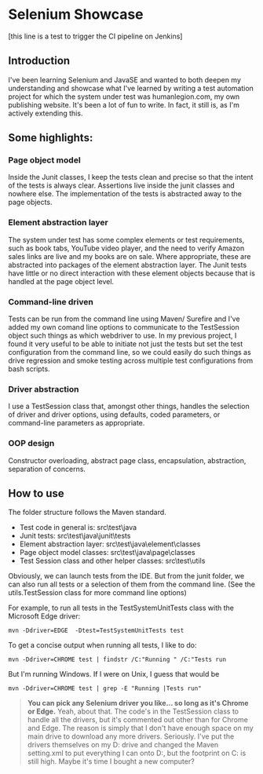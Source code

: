 # Selenium Showcase
[this line is a test to trigger the CI pipeline on Jenkins]

## Introduction
I've been learning Selenium and JavaSE and wanted to both deepen my understanding and showcase what I've learned by writing a test automation project for which the system under test was humanlegion.com, my own publishing website. It's been a lot of fun to write. In fact, it still is, as I'm actively extending this.

## Some highlights:

### Page object model
Inside the Junit classes, I keep the tests clean and precise so that the intent of the tests is always clear. Assertions live inside the junit classes and nowhere else. The implementation of the tests is abstracted away to the page objects.

### Element abstraction layer 
The system under test has some complex elements or test requirements, such as book tabs, YouTube video player, and the need to verify Amazon sales links are live and my books are on sale. Where appropriate, these are abstracted into packages of the element abstraction layer. The Junit tests have little or no direct interaction with these element objects because that is handled at the page object level.

### Command-line driven
Tests can be run from the command line using Maven/ Surefire and I've added my own comand line options to communicate to the TestSession object such things as which webdriver to use. In my previous project, I found it very useful to be able to initiate not just the tests but set the test configuration from the command line, so we could easily do such things as drive regression and smoke testing across multiple test configurations from bash scripts.

### Driver abstraction
I use a TestSession class that, amongst other things, handles the selection of driver and driver options, using defaults, coded parameters, or command-line parameters as appropriate.

### OOP design 
Constructor overloading, abstract page class, encapsulation, abstraction, separation of concerns.

## How to use
The folder structure follows the Maven standard. 
- Test code in general is: src\test\java 
- Junit tests: src\test\java\junit\tests
- Element abstraction layer: src\test\java\element\classes
- Page object model classes: src\test\java\page\classes
- Test Session class and other helper classes: src\test\utils

Obviously, we can launch tests from the IDE. But from the junit folder, we can also run all tests or a selection of them from the command line. (See the utils.TestSession class for more command line options)

For example, to run all tests in the TestSystemUnitTests class with the Microsoft Edge driver:

```
mvn -Ddriver=EDGE  -Dtest=TestSystemUnitTests test
```

To get a concise output when running all tests, I like to do:
```
mvn -Ddriver=CHROME test | findstr /C:"Running " /C:"Tests run

```

But I'm running Windows. If I were on Unix, I guess that would be

```
mvn -Ddriver=CHROME test | grep -E "Running |Tests run"
```

> **You can pick any Selenium driver you like... so long as it's Chrome or Edge.**
> Yeah, about that. The code's in the TestSession class to handle all the drivers, but it's commented out other than for Chrome and Edge. The reason is simply that I don't have enough space on my main drive to download any more drivers.
> Seriously. I've put the drivers themselves on my D: drive and changed the Maven setting.xml to put everything I can onto D:, but the footprint on C: is still high. Maybe it's time I bought a new computer?



